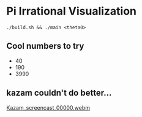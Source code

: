 # Pi Irrational Visualization

```console
./build.sh && ./main <theta0> 

```

## Cool numbers to try
 - 40
 - 190
 - 3990

## kazam couldn't do better...
[Kazam_screencast_00000.webm](https://github.com/BudgetBytes/Pi-irrational-visualization/assets/132462571/cce5363c-9b6c-4954-9955-6c1f81e8b29e)


